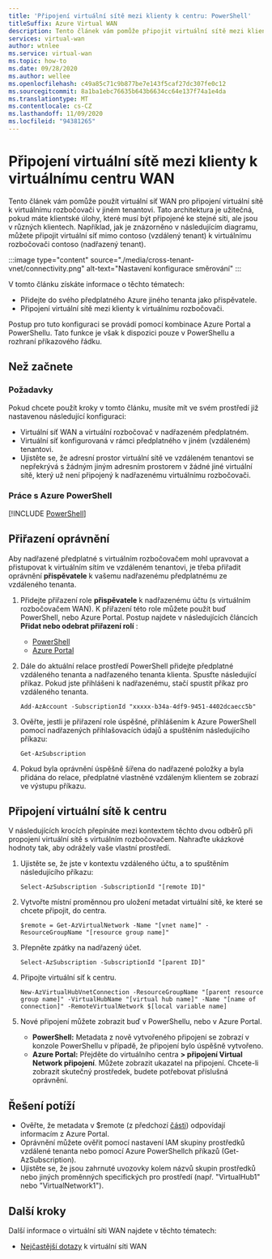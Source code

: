 ```yaml
---
title: 'Připojení virtuální sítě mezi klienty k centru: PowerShell'
titleSuffix: Azure Virtual WAN
description: Tento článek vám pomůže připojit virtuální sítě mezi klienty k virtuálnímu rozbočovači pomocí PowerShellu.
services: virtual-wan
author: wtnlee
ms.service: virtual-wan
ms.topic: how-to
ms.date: 09/28/2020
ms.author: wellee
ms.openlocfilehash: c49a85c71c9b877be7e143f5caf27dc307fe0c12
ms.sourcegitcommit: 8a1ba1ebc76635b643b6634cc64e137f74a1e4da
ms.translationtype: MT
ms.contentlocale: cs-CZ
ms.lasthandoff: 11/09/2020
ms.locfileid: "94381265"
---
```

# <a name="connect-cross-tenant-vnets-to-a-virtual-wan-hub"></a>Připojení virtuální sítě mezi klienty k virtuálnímu centru WAN

Tento článek vám pomůže použít virtuální síť WAN pro připojení virtuální sítě k virtuálnímu rozbočovači v jiném tenantovi. Tato architektura je užitečná, pokud máte klientské úlohy, které musí být připojené ke stejné síti, ale jsou v různých klientech. Například, jak je znázorněno v následujícím diagramu, můžete připojit virtuální síť mimo contoso (vzdálený tenant) k virtuálnímu rozbočovači contoso (nadřazený tenant).

:::image type="content" source="./media/cross-tenant-vnet/connectivity.png" alt-text="Nastavení konfigurace směrování" :::

V tomto článku získáte informace o těchto tématech:

* Přidejte do svého předplatného Azure jiného tenanta jako přispěvatele.
* Připojení virtuální sítě mezi klienty k virtuálnímu rozbočovači.

Postup pro tuto konfiguraci se provádí pomocí kombinace Azure Portal a PowerShellu. Tato funkce je však k dispozici pouze v PowerShellu a rozhraní příkazového řádku.

## <a name="before-you-begin"></a>Než začnete

### <a name="prerequisites"></a>Požadavky

Pokud chcete použít kroky v tomto článku, musíte mít ve svém prostředí již nastavenou následující konfiguraci:

* Virtuální síť WAN a virtuální rozbočovač v nadřazeném předplatném.
* Virtuální síť konfigurovaná v rámci předplatného v jiném (vzdáleném) tenantovi.
* Ujistěte se, že adresní prostor virtuální sítě ve vzdáleném tenantovi se nepřekrývá s žádným jiným adresním prostorem v žádné jiné virtuální sítě, který už není připojený k nadřazenému virtuálnímu rozbočovači.

### <a name="working-with-azure-powershell"></a>Práce s Azure PowerShell

[!INCLUDE [PowerShell](../../includes/vpn-gateway-cloud-shell-powershell.md)]

## <a name="assign-permissions"></a><a name="rights"></a>Přiřazení oprávnění

Aby nadřazené předplatné s virtuálním rozbočovačem mohl upravovat a přistupovat k virtuálním sítím ve vzdáleném tenantovi, je třeba přiřadit oprávnění **přispěvatele** k vašemu nadřazenému předplatnému ze vzdáleného tenanta.

1. Přidejte přiřazení role **přispěvatele** k nadřazenému účtu (s virtuálním rozbočovačem WAN). K přiřazení této role můžete použít buď PowerShell, nebo Azure Portal. Postup najdete v následujících článcích **Přidat nebo odebrat přiřazení rolí** :

   * [PowerShell](../role-based-access-control/role-assignments-powershell.md)
   * [Azure Portal](../role-based-access-control/role-assignments-portal.md)

1. Dále do aktuální relace prostředí PowerShell přidejte předplatné vzdáleného tenanta a nadřazeného tenanta klienta. Spusťte následující příkaz. Pokud jste přihlášeni k nadřazenému, stačí spustit příkaz pro vzdáleného tenanta.

   ```azurepowershell-interactive
   Add-AzAccount -SubscriptionId "xxxxx-b34a-4df9-9451-4402dcaecc5b"
   ```

1. Ověřte, jestli je přiřazení role úspěšné, přihlášením k Azure PowerShell pomocí nadřazených přihlašovacích údajů a spuštěním následujícího příkazu:

   ```azurepowershell-interactive
   Get-AzSubscription
   ```

1. Pokud byla oprávnění úspěšně šířena do nadřazené položky a byla přidána do relace, předplatné vlastněné vzdáleným klientem se zobrazí ve výstupu příkazu.

## <a name="connect-vnet-to-hub"></a><a name="connect"></a>Připojení virtuální sítě k centru

V následujících krocích přepínáte mezi kontextem těchto dvou odběrů při propojení virtuální sítě s virtuálním rozbočovačem. Nahraďte ukázkové hodnoty tak, aby odrážely vaše vlastní prostředí.

1. Ujistěte se, že jste v kontextu vzdáleného účtu, a to spuštěním následujícího příkazu:

   ```azurepowershell-interactive
   Select-AzSubscription -SubscriptionId "[remote ID]"
   ```

1. Vytvořte místní proměnnou pro uložení metadat virtuální sítě, ke které se chcete připojit, do centra.

   ```azurepowershell-interactive
   $remote = Get-AzVirtualNetwork -Name "[vnet name]" -ResourceGroupName "[resource group name]"
   ```

1. Přepněte zpátky na nadřazený účet.

   ```azurepowershell-interactive
   Select-AzSubscription -SubscriptionId "[parent ID]"
   ```

1. Připojte virtuální síť k centru.

   ```azurepowershell-interactive
   New-AzVirtualHubVnetConnection -ResourceGroupName "[parent resource group name]" -VirtualHubName "[virtual hub name]" -Name "[name of connection]" -RemoteVirtualNetwork $[local variable name]
   ```

1. Nové připojení můžete zobrazit buď v PowerShellu, nebo v Azure Portal.

   * **PowerShell:** Metadata z nově vytvořeného připojení se zobrazí v konzole PowerShellu v případě, že připojení bylo úspěšně vytvořeno.
   * **Azure Portal:** Přejděte do virtuálního centra **> připojení Virtual Network připojení**. Můžete zobrazit ukazatel na připojení. Chcete-li zobrazit skutečný prostředek, budete potřebovat příslušná oprávnění.
   
## <a name="troubleshooting"></a><a name="troubleshoot"></a>Řešení potíží

* Ověřte, že metadata v $remote (z předchozí [části](#connect)) odpovídají informacím z Azure Portal.
* Oprávnění můžete ověřit pomocí nastavení IAM skupiny prostředků vzdálené tenanta nebo pomocí Azure PowerShellch příkazů (Get-AzSubscription).
* Ujistěte se, že jsou zahrnuté uvozovky kolem názvů skupin prostředků nebo jiných proměnných specifických pro prostředí (např. "VirtualHub1" nebo "VirtualNetwork1").

## <a name="next-steps"></a>Další kroky

Další informace o virtuální síti WAN najdete v těchto tématech:

* [Nejčastější dotazy](virtual-wan-faq.md) k virtuální síti WAN
